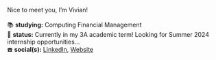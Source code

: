 Nice to meet you, I’m Vivian! <br><br>
📚 <b>studying:</b> Computing Financial Management <br>
📖 <b>status:</b> Currently in my 3A academic term! Looking for Summer 2024 internship opportunities... <br>
☎️ <b>social(s):</b> <a href="https://www.linkedin.com/in/vivianvg/">LinkedIn</a>, [Website](https://vivianyrguo.com/)

<!---
yrvg/yrvg is a ✨ special ✨ repository because its `README.md` (this file) appears on your GitHub profile.
You can click the Preview link to take a look at your changes.
--->
